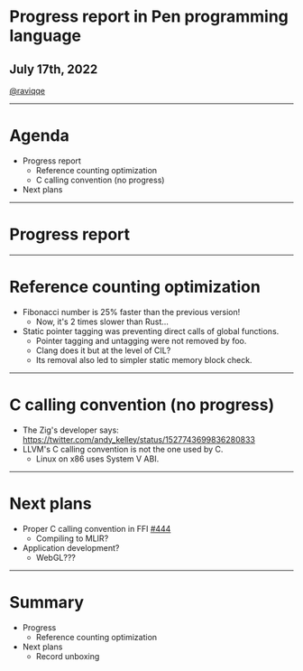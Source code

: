 # Progress report in Pen programming language

## July 17th, 2022

[@raviqqe](https://github.com/raviqqe)

---

# Agenda

- Progress report
  - Reference counting optimization
  - C calling convention (no progress)
- Next plans

---

# Progress report

---

# Reference counting optimization

- Fibonacci number is 25% faster than the previous version!
  - Now, it's 2 times slower than Rust...
- Static pointer tagging was preventing direct calls of global functions.
  - Pointer tagging and untagging were not removed by foo.
  - Clang does it but at the level of CIL?
  - Its removal also led to simpler static memory block check.

---

# C calling convention (no progress)

- The Zig's developer says: https://twitter.com/andy_kelley/status/1527743699836280833
- LLVM's C calling convention is not the one used by C.
  - Linux on x86 uses System V ABI.

---

# Next plans

- Proper C calling convention in FFI [#444](https://github.com/pen-lang/pen/issues/444)
  - Compiling to MLIR?
- Application development?
  - WebGL???

---

# Summary

- Progress
  - Reference counting optimization
- Next plans
  - Record unboxing

